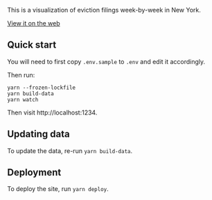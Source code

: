 This is a visualization of eviction filings week-by-week in New York.

[View it on the web](https://housing-data-coalition.github.io/rtc-eviction-viz/index.html)

## Quick start

You will need to first copy `.env.sample` to `.env` and edit it accordingly.

Then run:

```
yarn --frozen-lockfile
yarn build-data
yarn watch
```

Then visit http://localhost:1234.

## Updating data

To update the data, re-run `yarn build-data`.

## Deployment

To deploy the site, run `yarn deploy`.

